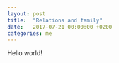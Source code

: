 ```yaml
---
layout: post
title:  "Relations and family"
date:   2017-07-21 00:00:00 +0200
categories: me
---
```

Hello world!
